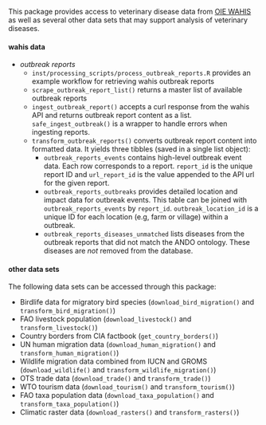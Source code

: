 

This package provides access to veterinary disease data from [OIE WAHIS](https://wahis.oie.int/#/home) as well as several other data sets that may support analysis of veterinary diseases.

#### wahis data

- _outbreak reports_ 
   - `inst/processing_scripts/process_outbreak_reports.R` provides an example workflow for retrieving wahis outbreak reports
   - `scrape_outbreak_report_list()` returns a master list of available outbreak reports
   - `ingest_outbreak_report()` accepts a curl response from the wahis API and returns outbreak report content as a list. `safe_ingest_outbreak()` is a wrapper to handle errors when ingesting reports.
   - `transform_outbreak_reports()` converts outbreak report content into formatted data. It yields three tibbles (saved in a single list object):
      - `outbreak_reports_events` contains high-level outbreak event data. Each row corresponds to a report. `report_id` is the unique report ID and `url_report_id` is the value appended to the API url for the given report.
      - `outbreak_reports_outbreaks` provides detailed location and impact data for outbreak events. This table can be joined with `outbreak_reports_events` by `report_id`. `outbreak_location_id` is a unique ID for each location (e.g, farm or village) within a outbreak.
      - `outbreak_reports_diseases_unmatched` lists diseases from the outbreak reports that did not match the ANDO ontology. These diseases are _not_ removed from the database.

#### other data sets

The following data sets can be accessed through this package:  
- Birdlife data for migratory bird species (`download_bird_migration()` and `transform_bird_migration()`)  
- FAO livestock population (`download_livestock()` and `transform_livestock()`)  
- Country borders from CIA factbook (`get_country_borders()`)  
- UN human migration data (`download_human_migration()` and `transform_human_migration()`)  
- Wildlife migration data combined from IUCN and GROMS (`download_wildlife()` and `transform_wildlife_migration()`)  
- OTS trade data (`download_trade()` and `transform_trade()`)  
- WTO tourism data (`download_tourism()` and `transform_tourism()`)  
- FAO taxa population data (`download_taxa_population()` and `transform_taxa_population()`)  
- Climatic raster data (`download_rasters()` and `transform_rasters()`)  


